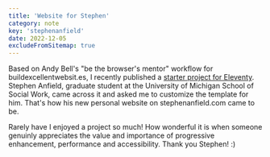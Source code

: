 ```yaml
---
title: 'Website for Stephen'
category: note
key: 'stephenanfield'
date: 2022-12-05
excludeFromSitemap: true
---
```


Based on Andy Bell's "be the browser's mentor" workflow for buildexcellentwebsit.es, I recently published a [starter project for Eleventy](https://github.com/madrilene/eleventy-excellent). Stephen Anfield, graduate student at the University of Michigan School of Social Work, came across it and asked me to customize the template for him. That's how his new personal website on stephenanfield.com came to be.

Rarely have I enjoyed a project so much! How wonderful it is when someone genuinly appreciates the value and importance of progressive enhancement, performance and accessibility.
Thank you Stephen! :)
